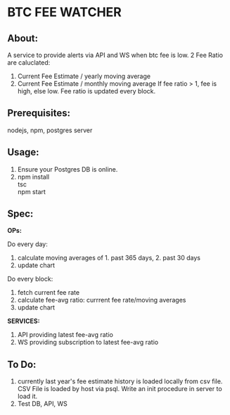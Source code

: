 # BTC FEE WATCHER

## About:
A service to provide alerts via API and WS when btc fee is low.
2 Fee Ratio are caluclated:
1. Current Fee Estimate / yearly moving average 
2. Current Fee Estimate / monthly moving average 
If fee ratio > 1, fee is high, else low.
Fee ratio is updated every block.

## Prerequisites:
nodejs, npm, postgres server

## Usage:
1. Ensure your Postgres DB is online.
2. npm install  
   tsc  
   npm start    

## Spec:

**OPs:**

  Do every day:
  1. calculate moving averages of 1. past 365 days, 2. past 30 days  
  2. update chart  

  Do every block:
  1. fetch current fee rate   
  2. calculate fee-avg ratio: currrent fee rate/moving averages  
  3. update chart   

  **SERVICES:**
  
  1. API providing latest fee-avg ratio
  2. WS providing subscription to latest fee-avg ratio

## To Do:
1. currently last year's fee estimate history is loaded locally from csv file. CSV File is loaded by host via psql. Write an init procedure in server to load it. 
2. Test DB, API, WS